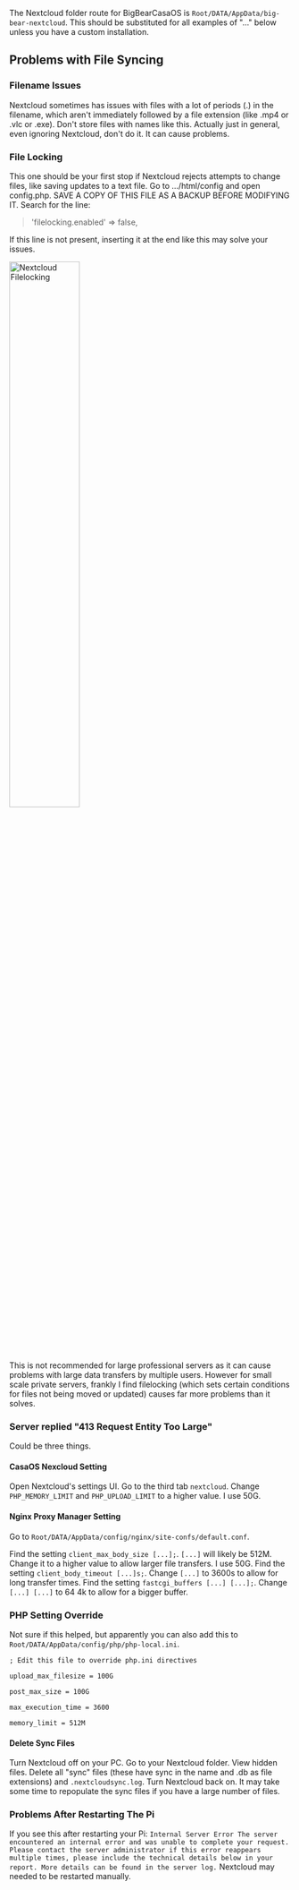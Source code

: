 The Nextcloud folder route for BigBearCasaOS is `Root/DATA/AppData/big-bear-nextcloud`. This should be substituted for all examples of "..." below unless you have a custom installation.

## __Problems with File Syncing__

### __Filename Issues__

Nextcloud sometimes has issues with files with a lot of periods (.) in the filename, which aren't immediately followed by a file extension (like .mp4 or .vlc or .exe). Don't store files with names like this. Actually just in general, even ignoring Nextcloud, don't do it. It can cause problems.

### __File Locking__

This one should be your first stop if Nextcloud rejects attempts to change files, like saving updates to a text file. Go to .../html/config and open config.php. SAVE A COPY OF THIS FILE AS A BACKUP BEFORE MODIFYING IT. Search for the line:

> 'filelocking.enabled' => false,

If this line is not present, inserting it at the end like this may solve your issues.

<img src="../Images_Repository/Nextcloud_Filelocking.png" alt="Nextcloud Filelocking" title="Nextcloud Filelocking" width="50%"/> 

This is not recommended for large professional servers as it can cause problems with large data transfers by multiple users. However for small scale private servers, frankly I find filelocking (which sets certain conditions for files not being moved or updated) causes far more problems than it solves.

### __Server replied "413 Request Entity Too Large"__

Could be three things. 

#### __CasaOS Nexcloud Setting__

Open Nextcloud's settings UI. Go to the third tab `nextcloud`. Change `PHP_MEMORY_LIMIT` and `PHP_UPLOAD_LIMIT` to a higher value. I use 50G.

#### __Nginx Proxy Manager Setting__

Go to `Root/DATA/AppData/config/nginx/site-confs/default.conf`.

Find the setting `client_max_body_size [...];`. `[...]` will likely be 512M. Change it to a higher value to allow larger file transfers. I use 50G.
Find the setting `client_body_timeout [...]s;`. Change `[...]` to 3600s to allow for long transfer times.
Find the setting `fastcgi_buffers [...] [...];`. Change `[...] [...]` to 64 4k to allow for a bigger buffer.

### __PHP Setting Override__

Not sure if this helped, but apparently you can also add this to `Root/DATA/AppData/config/php/php-local.ini`.

`; Edit this file to override php.ini directives`

`upload_max_filesize = 100G`

`post_max_size = 100G`

`max_execution_time = 3600`

`memory_limit = 512M`

#### __Delete Sync Files__

Turn Nextcloud off on your PC. Go to your Nextcloud folder. View hidden files. Delete all "sync" files (these have sync in the name and .db as file extensions) and `.nextcloudsync.log`. Turn Nextcloud back on. It may take some time to repopulate the sync files if you have a large number of files.

### __Problems After Restarting The Pi__

If you see this after restarting your Pi:
`Internal Server Error
The server encountered an internal error and was unable to complete your request.
Please contact the server administrator if this error reappears multiple times, please include the technical details below in your report.
More details can be found in the server log.`
Nextcloud may needed to be restarted manually.
